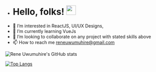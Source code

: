 - # Hello, folks! <img src="https://raw.githubusercontent.com/MartinHeinz/MartinHeinz/master/wave.gif" width="30px">
- 👀 I’m interested in ReactJS, UI/UX Designs,
- 🌱 I’m currently learning VueJs
- 💞️ I’m looking to collaborate on any project with stated skills above
- 📫 How to reach me reneuwumuhire@gmail.com

<!---
Reneuwumuhire/Reneuwumuhire is a ✨ special ✨ repository because its `README.md` (this file) appears on your GitHub profile.
You can click the Preview link to take a look at your changes.
--->
![Rene Uwumuhire's GitHub stats](https://github-readme-stats.vercel.app/api?username=Reneuwumuhire&show_icons=true)

[![Top Langs](https://github-readme-stats.vercel.app/api/langs/?username=anuraghazra)](https://github.com/anuraghazra/github-readme-stats&show_icons=true)

